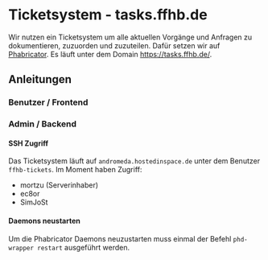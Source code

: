 # Ticketsystem - tasks.ffhb.de
Wir nutzen ein Ticketsystem um alle aktuellen Vorgänge und Anfragen zu dokumentieren, zuzuorden und zuzuteilen. Dafür setzen wir auf [Phabricator](http://phabricator.org/). Es läuft unter dem Domain https://tasks.ffhb.de/.

## Anleitungen

### Benutzer / Frontend



### Admin / Backend

#### SSH Zugriff
Das Ticketsystem läuft auf `andromeda.hostedinspace.de` unter dem Benutzer `ffhb-tickets`.
Im Moment haben Zugriff:
* mortzu (Serverinhaber)
* ec8or
* SimJoSt


#### Daemons neustarten
Um die Phabricator Daemons neuzustarten muss einmal der Befehl `phd-wrapper restart` ausgeführt werden.